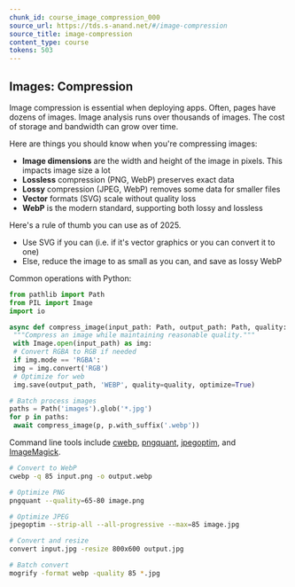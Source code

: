 ```yaml
---
chunk_id: course_image_compression_000
source_url: https://tds.s-anand.net/#/image-compression
source_title: image-compression
content_type: course
tokens: 503
---
```


## Images: Compression

Image compression is essential when deploying apps. Often, pages have dozens of images. Image analysis runs over thousands of images. The cost of storage and bandwidth can grow over time.

Here are things you should know when you're compressing images:

- **Image dimensions** are the width and height of the image in pixels. This impacts image size a lot
- **Lossless** compression (PNG, WebP) preserves exact data
- **Lossy** compression (JPEG, WebP) removes some data for smaller files
- **Vector** formats (SVG) scale without quality loss
- **WebP** is the modern standard, supporting both lossy and lossless

Here's a rule of thumb you can use as of 2025.

- Use SVG if you can (i.e. if it's vector graphics or you can convert it to one)
- Else, reduce the image to as small as you can, and save as lossy WebP

Common operations with Python:

```python
from pathlib import Path
from PIL import Image
import io

async def compress_image(input_path: Path, output_path: Path, quality: int = 85) -> None:
 """Compress an image while maintaining reasonable quality."""
 with Image.open(input_path) as img:
 # Convert RGBA to RGB if needed
 if img.mode == 'RGBA':
 img = img.convert('RGB')
 # Optimize for web
 img.save(output_path, 'WEBP', quality=quality, optimize=True)

# Batch process images
paths = Path('images').glob('*.jpg')
for p in paths:
 await compress_image(p, p.with_suffix('.webp'))
```

Command line tools include [cwebp](https://developers.google.com/speed/webp/docs/cwebp), [pngquant](https://pngquant.org/), [jpegoptim](https://github.com/tjko/jpegoptim), and [ImageMagick](https://imagemagick.org/).

```bash
# Convert to WebP
cwebp -q 85 input.png -o output.webp

# Optimize PNG
pngquant --quality=65-80 image.png

# Optimize JPEG
jpegoptim --strip-all --all-progressive --max=85 image.jpg

# Convert and resize
convert input.jpg -resize 800x600 output.jpg

# Batch convert
mogrify -format webp -quality 85 *.jpg
```
